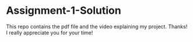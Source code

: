 # Assignment-1-Solution
This repo contains the pdf file and the video explaining my project. Thanks! I really appreciate you for your time! 
